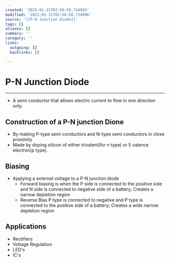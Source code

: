 ```yaml
---
created: '2025-01-31T02:56:50.734993'
modified: '2025-01-31T02:56:50.734996'
source: '[[P-N Junction Diode]]'
tags: []
aliases: []
summary: ''
category: ''
links:
  outgoing: []
  backlinks: []

---
```


# P-N Junction Diode

___

- A semi conductor that allows electric current to flow in one direction only.
## Construction of a P-N junction Dione
- By making P-type semi conductors and N-type semi conductors in close proximity
- Made by doping silicon of either trivalent(for n type) or 5 valence electron(p type).

## Biasing
- Applying a external voltage to a P-N junction diode
	- Forward biasing is when the P side is connected to the positive side and N side is connected to negative side of a battery; Creates a narrow depletion region
	- Reverse Bias P type is connected to negative and P type is connected to the positive side of a battery; Creates a wide narrow depletion region

## Applications
- Rectifiers
- Voltage Regulation
- LED's
- IC's


